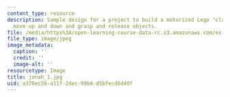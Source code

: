 ```yaml
---
content_type: resource
description: Sample design for a project to build a motorized Lego "claw" that can
  move up and down and grasp and release objects.
file: /media/https%3A/open-learning-course-data-rc.s3.amazonaws.com/es-293-lego-robotics-spring-2007/a370ec56a11f2dec99b4d5bfecd6d40f_jonah_1.jpg
file_type: image/jpeg
image_metadata:
  caption: ''
  credit: ''
  image-alt: ''
resourcetype: Image
title: jonah_1.jpg
uid: a370ec56-a11f-2dec-99b4-d5bfecd6d40f
---
```

